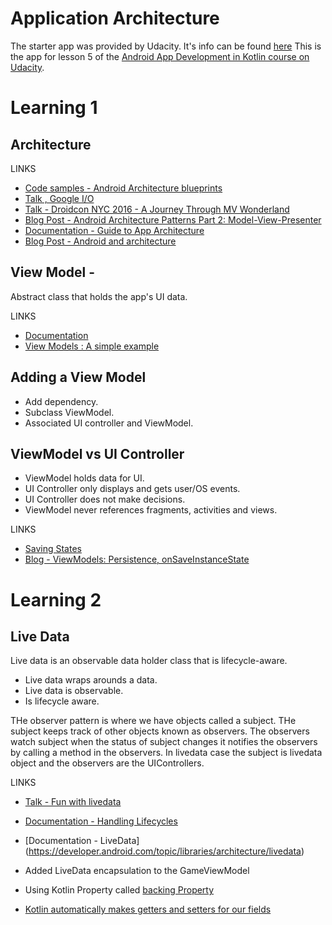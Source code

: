 # Application Architecture

The starter app was provided by Udacity. It's info can be found [here](https://github.com/udacity/andfun-kotlin-guess-it/tree/starter-code#how-to-use-this-repo-while-taking-the-course)
This is the app for lesson 5 of the [Android App Development in Kotlin course on Udacity](https://www.udacity.com/course/developing-android-apps-with-kotlin--ud9012).


# Learning 1

## Architecture

LINKS

* [Code samples - Android Architecture blueprints](https://github.com/android/architecture-samples)
* [Talk , Google I/O](https://www.youtube.com/watch?v=pErTyQpA390)
* [Talk - Droidcon NYC 2016 - A Journey Through MV Wonderland](https://www.youtube.com/watch?v=QrbhPcbZv0I)
* [Blog Post - Android Architecture Patterns Part 2: Model-View-Presenter](https://medium.com/upday-devs/android-architecture-patterns-part-2-model-view-presenter-8a6faaae14a5)
* [Documentation - Guide to App Architecture](https://developer.android.com/jetpack/docs/guide)
* [Blog Post - Android and architecture](https://android-developers.googleblog.com/2017/05/android-and-architecture.html)

## View Model -
Abstract class that holds the app's UI data.

LINKS

* [Documentation](https://developer.android.com/topic/libraries/architecture/viewmodel)
* [View Models : A simple example](https://medium.com/androiddevelopers/viewmodels-a-simple-example-ed5ac416317e)

## Adding a View Model

* Add dependency.
* Subclass ViewModel.
* Associated UI controller and ViewModel.

## ViewModel vs UI Controller

* ViewModel holds data for UI.
* UI Controller only displays and gets user/OS events.
* UI Controller does not make decisions.
* ViewModel never references fragments, activities and views.

LINKS
* [Saving States](https://developer.android.com/topic/libraries/architecture/saving-states)
* [Blog - ViewModels: Persistence, onSaveInstanceState](https://medium.com/androiddevelopers/viewmodels-persistence-onsaveinstancestate-restoring-ui-state-and-loaders-fc7cc4a6c090)

# Learning 2

## Live Data
Live data is an observable data holder class that is lifecycle-aware.

* Live data wraps arounds a data.
* Live data is observable.
* Is lifecycle aware.

THe observer pattern is where we have objects called a subject. THe subject keeps track of other objects known as observers.
The observers watch subject when the status of subject changes it notifies the observers by calling a method in the observers.
In livedata case the subject is livedata object and the observers are the UIControllers.

LINKS
* [Talk - Fun with livedata](https://www.youtube.com/watch?v=2rO4r-JOQtA)
* [Documentation - Handling Lifecycles](https://developer.android.com/topic/libraries/architecture/lifecycle)
* [Documentation - LiveData] (https://developer.android.com/topic/libraries/architecture/livedata)

* Added LiveData encapsulation to the GameViewModel
* Using Kotlin Property called [backing Property](https://kotlinlang.org/docs/reference/properties.html#backing-properties)
* [Kotlin automatically makes getters and setters for our fields](https://kotlinlang.org/docs/reference/properties.html#getters-and-setters)
